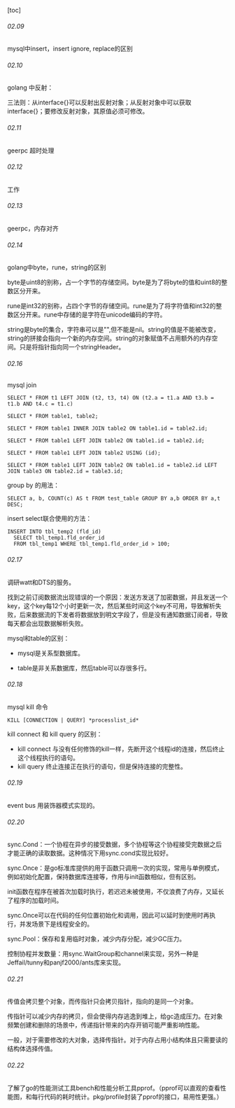 

[toc]



###### 02.09

mysql中insert，insert ignore, replace的区别

###### 02.10

golang 中反射：

三法则：从interface{}可以反射出反射对象；从反射对象中可以获取interface{}；要修改反射对象，其原值必须可修改。

###### 02.11

geerpc 超时处理 

###### 02.12

工作

###### 02.13

geerpc，内存对齐

###### 02.14

golang中byte，rune，string的区别

byte是uint8的别称，占一个字节的存储空间。byte是为了将byte的值和uint8的整数区分开来。

rune是int32的别称，占四个字节的存储空间。rune是为了将字符值和int32的整数区分开来。rune中存储的是字符在unicode编码的字符。

string是byte的集合，字符串可以是"",但不能是nil。string的值是不能被改变，string的拼接会指向一个新的内存空间。string的对象赋值不占用额外的内存空间。只是将指针指向同一个stringHeader。

###### 02.16

mysql  join

```mysql
SELECT * FROM t1 LEFT JOIN (t2, t3, t4) ON (t2.a = t1.a AND t3.b = t1.b AND t4.c = t1.c)

SELECT * FROM table1, table2;

SELECT * FROM table1 INNER JOIN table2 ON table1.id = table2.id;

SELECT * FROM table1 LEFT JOIN table2 ON table1.id = table2.id;

SELECT * FROM table1 LEFT JOIN table2 USING (id);

SELECT * FROM table1 LEFT JOIN table2 ON table1.id = table2.id LEFT JOIN table3 ON table2.id = table3.id;
```

group by 的用法：

```mysql
SELECT a, b, COUNT(c) AS t FROM test_table GROUP BY a,b ORDER BY a,t DESC;
```

insert select联合使用的方法：

```mysql
INSERT INTO tbl_temp2 (fld_id)
  SELECT tbl_temp1.fld_order_id
  FROM tbl_temp1 WHERE tbl_temp1.fld_order_id > 100;
```

###### 02.17

调研watt和DTS的服务。

找到之前订阅数据流出现错误的一个原因：发送方发送了加密数据，并且发送一个key，这个key每12个小时更新一次，然后某些时间这个key不可用，导致解析失败，后来数据流的下发者将数据放到明文字段了，但是没有通知数据订阅者，导致每天都会出现数据解析失败。

mysql和table的区别：

- mysql是关系型数据库。

- table是非关系数据库，然后table可以存很多行。

###### 02.18

mysql kill 命令

```mysql
KILL [CONNECTION | QUERY] *processlist_id*
```

kill connect 和 kill query 的区别：

- kill connect 与没有任何修饰的kill一样，先断开这个线程id的连接，然后终止这个线程执行的语句。
- kill query 终止连接正在执行的语句，但是保持连接的完整性。

###### 02.19

event bus 用装饰器模式实现的。

###### 02.20

sync.Cond：一个协程在异步的接受数据，多个协程等这个协程接受完数据之后才能正确的读取数据。这种情况下用sync.cond实现比较好。

sync.Once：是go标准库提供的用于函数只调用一次的实现，常用与单例模式，例如初始化配置，保持数据库连接等，作用与init函数相似，但有区别。

​	init函数在程序在被首次加载时执行，若迟迟未被使用，不仅浪费了内存，又延长了程序的加载时间。

​	sync.Once可以在代码的任何位置初始化和调用，因此可以延时到使用时再执行，并发场景下是线程安全的。

sync.Pool：保存和复用临时对象，减少内存分配，减少GC压力。

控制协程并发数量：用sync.WaitGroup和channel来实现，另外一种是Jeffail/tunny和panjf2000/ants库来实现。

###### 02.21

传值会拷贝整个对象，而传指针只会拷贝指针，指向的是同一个对象。

传指针可以减少内存的拷贝，但会使得内存逃逸到堆上，给gc造成压力。在对象频繁创建和删除的场景中，传递指针带来的内存开销可能严重影响性能。

一般，对于需要修改的大对象，选择传指针。对于内存占用小结构体且只需要读的结构体选择传值。

###### 02.22

了解了go的性能测试工具bench和性能分析工具pprof。（pprof可以直观的查看性能图，和每行代码的耗时统计。pkg/profile封装了pprof的接口，易用性更强。）

